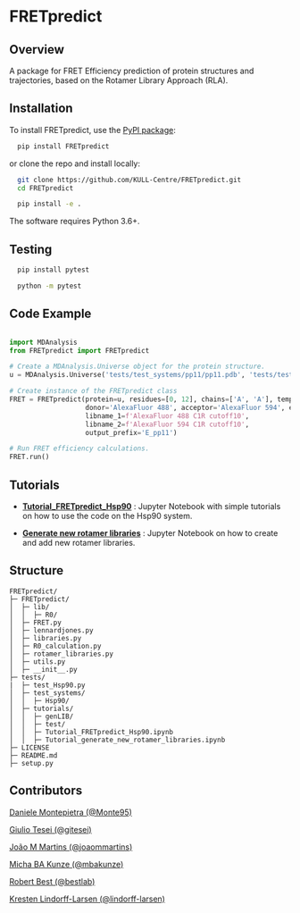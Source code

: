FRETpredict
===========

Overview
--------

A package for FRET Efficiency prediction of protein structures and trajectories, based on the Rotamer Library Approach (RLA).

Installation
------------

To install FRETpredict, use the [PyPI package](https://pypi.org/project/FRETpredict):

```bash
  pip install FRETpredict
```

or clone the repo and install locally:

```bash
  git clone https://github.com/KULL-Centre/FRETpredict.git
  cd FRETpredict

  pip install -e . 
```

The software requires Python 3.6+.

Testing
-------

```bash
  pip install pytest

  python -m pytest
```

Code Example
------------

```python

import MDAnalysis
from FRETpredict import FRETpredict

# Create a MDAnalysis.Universe object for the protein structure.
u = MDAnalysis.Universe('tests/test_systems/pp11/pp11.pdb', 'tests/test_systems/pp11/pp11.xtc')

# Create instance of the FRETpredict class
FRET = FRETpredict(protein=u, residues=[0, 12], chains=['A', 'A'], temperature=298, 
                   donor='AlexaFluor 488', acceptor='AlexaFluor 594', electrostatic=True,
                   libname_1=f'AlexaFluor 488 C1R cutoff10',
                   libname_2=f'AlexaFluor 594 C1R cutoff10',  
                   output_prefix='E_pp11')

# Run FRET efficiency calculations.
FRET.run()

```

Tutorials
---------

- __[Tutorial_FRETpredict_Hsp90](https://github.com/Monte95/FRETpredict/blob/eef8bf0d219109ada605e943ecc4b1aa9dde86df/tests/tutorials/Tutorial_FRETpredict_Hsp90.ipynb)__ : Jupyter Notebook with simple tutorials on how to use the code on the Hsp90 system.

- __[Generate new rotamer libraries](https://github.com/Monte95/FRETpredict/blob/eef8bf0d219109ada605e943ecc4b1aa9dde86df/tests/tutorials/Tutorial_generate_new_rotamer_libraries.ipynb)__ : Jupyter Notebook on how to create and add new rotamer libraries.


Structure
---------
```
FRETpredict/
├─ FRETpredict/
│  ├─ lib/
│  │  ├─ R0/
│  ├─ FRET.py
│  ├─ lennardjones.py
│  ├─ libraries.py
│  ├─ R0_calculation.py
│  ├─ rotamer_libraries.py
│  ├─ utils.py
│  ├─ __init__.py
├─ tests/
|  ├─ test_Hsp90.py
│  ├─ test_systems/
│  │  ├─ Hsp90/
│  ├─ tutorials/
│  │  ├─ genLIB/
│  │  ├─ test/
│  │  ├─ Tutorial_FRETpredict_Hsp90.ipynb
│  │  ├─ Tutorial_generate_new_rotamer_libraries.ipynb
├─ LICENSE
├─ README.md
├─ setup.py
```

Contributors
-------------

[Daniele Montepietra (@Monte95)](https://github.com/Monte95)

[Giulio Tesei (@gitesei)](https://github.com/gitesei)

[João M Martins (@joaommartins)](https://github.com/joaommartins)

[Micha BA Kunze (@mbakunze)](https://github.com/mbakunze)

[Robert Best (@bestlab)](https://github.com/bestlab)

[Kresten Lindorff-Larsen (@lindorff-larsen)](https://github.com/lindorff-larsen)
